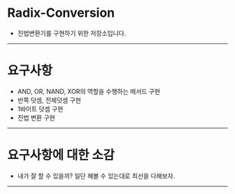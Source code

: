 # Radix-Conversion

- 진법변환기를 구현하기 위한 저장소입니다.

---

# 요구사항
- AND, OR, NAND, XOR의 역할을 수행하는 메서드 구현
- 반쪽 덧셈, 전체덧셈 구현
- 1바이트 덧셈 구현
- 진법 변환 구현

---

# 요구사항에 대한 소감
- 내가 잘 할 수 있을까? 일단 해볼 수 있는대로 최선을 다해보자.

---